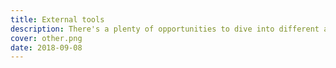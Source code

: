 ```yaml
---
title: External tools
description: There's a plenty of opportunities to dive into different aspects of music theory and practice online
cover: other.png
date: 2018-09-08
---
```


<script setup>
import { data } from '#/data/tools.data'
</script>

<ToolsList class="p-4" :data="data" />
